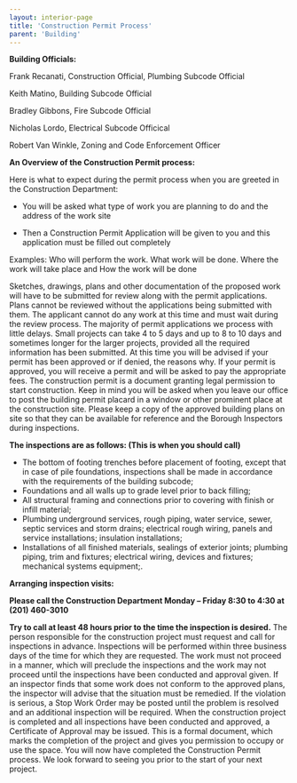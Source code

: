 ```yaml
---
layout: interior-page
title: 'Construction Permit Process'
parent: 'Building'
---
```



**Building Officials:**

Frank Recanati, Construction Official, Plumbing Subcode Official

Keith Matino, Building Subcode Official

Bradley Gibbons, Fire Subcode Official

Nicholas Lordo, Electrical Subcode Officical

Robert Van Winkle, Zoning and Code Enforcement Officer



**An Overview of the Construction Permit process:**

Here is what to expect during the permit process when you are greeted in the Construction Department: 

* You will be asked what type of work you are planning to do and the address of the work site 

* Then a Construction Permit Application will be given to you and this application must be filled out completely

Examples: Who will perform the work. What work will be done. Where the work will take place and How the work will be done

Sketches, drawings, plans and other documentation of the proposed work will have to be submitted for review along with the permit applications. Plans cannot be reviewed without the applications being submitted with them. The applicant cannot do any work at this time and must wait during the review process. The majority of permit applications we process with little delays. Small projects can take 4 to 5 days and up to 8 to 10 days and sometimes longer for the larger projects, provided all the required information has been submitted. At this time you will be advised if your permit has been approved or if denied, the reasons why. If your permit is approved, you will receive a permit and will be asked to pay the appropriate fees. The construction permit is a document granting legal permission to start construction. Keep in mind you will be asked when you leave our office to post the building permit placard in a window or other prominent place at the construction site. Please keep a copy of the approved building plans on site so that they can be available for reference and the Borough Inspectors during inspections. 

**The inspections are as follows: (This is when you should call)**

* The bottom of footing trenches before placement of footing, except that in case of pile foundations, inspections shall be made in accordance with the requirements of the building subcode;
* Foundations and all walls up to grade level prior to back filling;
* All structural framing and connections prior to covering with finish or infill material;
* Plumbing underground services, rough piping, water service, sewer, septic services and storm drains; electrical rough wiring, panels and service installations; insulation installations;
* Installations of all finished materials, sealings of exterior joints; plumbing piping, trim and fixtures; electrical wiring, devices and fixtures; mechanical systems equipment;.

**Arranging inspection visits:**

**Please call the Construction Department Monday – Friday 8:30 to 4:30 at (201) 460-3010**

**Try to call at least 48 hours prior to the time the inspection is desired.**
The person responsible for the construction project must request and call for inspections in advance. Inspections will be performed within three business days of the time for which they are requested. The work must not proceed in a manner, which will preclude the inspections and the work may not proceed until the inspections have been conducted and approval given. If an inspector finds that some work does not conform to the approved plans, the inspector will advise that the situation must be remedied. If the violation is serious, a Stop Work Order may be posted until the problem is resolved and an additional inspection will be required. When the construction project is completed and all inspections have been conducted and approved, a Certificate of Approval may be issued. This is a formal document, which marks the completion of the project and gives you permission to occupy or use the space. You will now have completed the Construction Permit process. We look forward to seeing you prior to the start of your next project.



